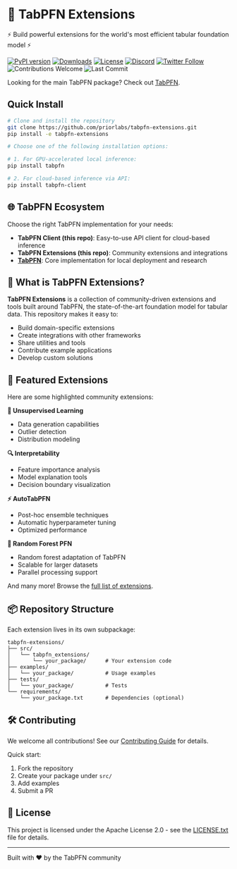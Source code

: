 # 🎯 TabPFN Extensions

⚡ Build powerful extensions for the world's most efficient tabular foundation model ⚡

[![PyPI version](https://badge.fury.io/py/tabpfn.svg)](https://badge.fury.io/py/tabpfn)
[![Downloads](https://pepy.tech/badge/tabpfn)](https://pepy.tech/project/tabpfn)
[![License](https://img.shields.io/badge/License-Apache_2.0-blue.svg)](https://opensource.org/licenses/Apache-2.0)
[![Discord](https://img.shields.io/discord/1285598202732482621?color=7289da&label=Discord&logo=discord&logoColor=ffffff)](https://discord.com/channels/1285598202732482621/)
[![Twitter Follow](https://img.shields.io/twitter/follow/Prior_Labs?style=social)](https://twitter.com/Prior_Labs)
![Contributions Welcome](https://img.shields.io/badge/contributions-welcome-brightgreen)
![Last Commit](https://img.shields.io/github/last-commit/automl/tabpfn-client)

Looking for the main TabPFN package? Check out [TabPFN](https://github.com/priorlabs/tabpfn).

## Quick Install

```bash
# Clone and install the repository
git clone https://github.com/priorlabs/tabpfn-extensions.git
pip install -e tabpfn-extensions

# Choose one of the following installation options:

# 1. For GPU-accelerated local inference:
pip install tabpfn

# 2. For cloud-based inference via API:
pip install tabpfn-client
```

## 🌐 TabPFN Ecosystem

Choose the right TabPFN implementation for your needs:

- **TabPFN Client (this repo)**: Easy-to-use API client for cloud-based inference
- **TabPFN Extensions (this repo)**: Community extensions and integrations
- **[TabPFN](https://github.com/priorlabs/tabpfn)**: Core implementation for local deployment and research

## 🤔 What is TabPFN Extensions?

**TabPFN Extensions** is a collection of community-driven extensions and tools built around TabPFN, the state-of-the-art
foundation model for tabular data. This repository makes it easy to:

- Build domain-specific extensions
- Create integrations with other frameworks
- Share utilities and tools
- Contribute example applications
- Develop custom solutions

## 🚀 Featured Extensions

Here are some highlighted community extensions:

**🔮 Unsupervised Learning**

- Data generation capabilities
- Outlier detection
- Distribution modeling

**🔍 Interpretability**

- Feature importance analysis
- Model explanation tools
- Decision boundary visualization

**⚡ AutoTabPFN**

- Post-hoc ensemble techniques
- Automatic hyperparameter tuning
- Optimized performance

**🌲 Random Forest PFN**

- Random forest adaptation of TabPFN
- Scalable for larger datasets
- Parallel processing support

And many more! Browse the [full list of extensions](https://github.com/priorlabs/tabpfn-extensions/tree/main/src/tabpfn_extensions).

## 📦 Repository Structure

Each extension lives in its own subpackage:

```
tabpfn-extensions/
├── src/
│   └── tabpfn_extensions/  
│       └── your_package/      # Your extension code
├── examples/
│   └── your_package/          # Usage examples
├── tests/
│   └── your_package/          # Tests
└── requirements/
    └── your_package.txt       # Dependencies (optional)
```

## 🛠️ Contributing

We welcome all contributions! See our [Contributing Guide](CONTRIBUTING.md) for details.

Quick start:

1. Fork the repository
2. Create your package under `src/`
3. Add examples
4. Submit a PR

## 🤝 License

This project is licensed under the Apache License 2.0 - see the [LICENSE.txt](LICENSE.txt) file for details.

---

Built with ❤️ by the TabPFN community
